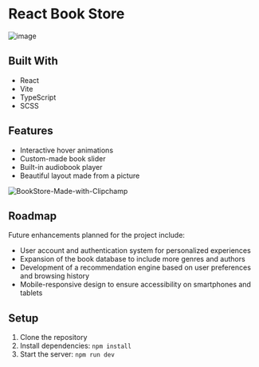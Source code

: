 # React Book Store

![image](https://github.com/SKom2/react-ts-book-store/assets/103752057/1265a0cb-4338-49dd-b0b7-bdd58fd50c4c)


## Built With

- React
- Vite
- TypeScript
- SCSS

## Features

- Interactive hover animations
- Custom-made book slider
- Built-in audiobook player
- Beautiful layout made from a picture

![BookStore-Made-with-Clipchamp](https://github.com/SKom2/react-ts-book-store/assets/103752057/153a4814-8a8e-4462-9b0f-45c7c672c38b)

## Roadmap

Future enhancements planned for the project include:

- User account and authentication system for personalized experiences
- Expansion of the book database to include more genres and authors
- Development of a recommendation engine based on user preferences and browsing history
- Mobile-responsive design to ensure accessibility on smartphones and tablets

## Setup

1. Clone the repository
2. Install dependencies: `npm install`
3. Start the server: `npm run dev`
